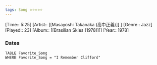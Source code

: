 ```yaml
---
tags: Song ⭐⭐⭐⭐⭐ 
---
```

[Time:: 5:25]
[Artist:: [[Masayoshi Takanaka (高中正義)]] ]
[Genre:: Jazz]
[Played:: 23]
[Album:: [[Brasilian Skies (1978)]]]
[Year:: 1978]
### Dates
````dataview
TABLE Favorite_Song
WHERE Favorite_Song = "I Remember Clifford"
````